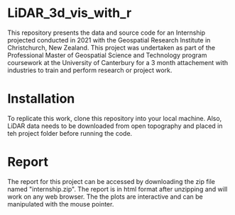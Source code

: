 # LiDAR_3d_vis_with_r
This repository presents the data and source code for an Internship projected conducted in 2021 with the Geospatial Research Institute in Christchurch, New Zealand. This project was undertaken as part of the Professional Master of Geospatial Science and Technology program coursework at the University of Canterbury for a 3 month attachement with industries to train and perform research or project work.
# Installation
To replicate this work, clone this repository into your local machine. Also, LiDAR data needs to be downloaded from open topography and placed in teh project folder before running the code.
# Report
The report for this project can be accessed by downloading the zip file named "internship.zip". The report is in html format after unzipping and will work on any web browser. The the plots are interactive and can be manipulated with the mouse pointer.
